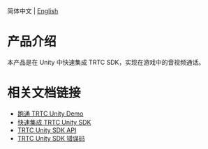 简体中文 | [English](./README.en.md)
# 产品介绍
本产品是在 Unity 中快速集成 TRTC SDK，实现在游戏中的音视频通话。
# 相关文档链接
- [跑通 TRTC Unity Demo](./跑通Demo(Unity).md)
- [快速集成 TRTC Unity SDK](./快速集成(Unity).md)
- [TRTC Unity SDK API](./API(Unity).md)
- [TRTC Unity SDK 错误码](./错误码(Unity).md)